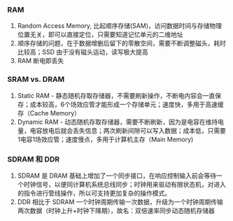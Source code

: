 ### RAM

1. Random Access Memory, 比起顺序存储(SAM)，访问数据时间与存储物理位置无关，即可以直接定位，只需要知道记忆单元的二维地址
2. 顺序存储的问题，在于数据增删后留下的零散空间，需要不断调整磁头，耗时比较高；SSD 由于没有磁头运动，读写极大提高
3. RAM 断电即丢失

### SRAM vs. DRAM
1. Static RAM - 静态随机存取存储器，不需要刷新操作，不断电内容会一直保存；成本较高，6个场效应管才能形成一个存储单元；速度快，多用于高速缓存（Cache Memory）
2. Dynamic RAM - 动态随机存取存储器，需要不断刷新，因为是电容在维持电量，电容放电后就会丢失信息；两次刷新间隙可以写入数据；成本低，只需要1电容1场效应管；速度慢点，多用于计算机主存（Main Memory)

### SDRAM 和 DDR
1. SDRAM 是 DRAM 基础上增加了一个同步接口，在响应控制输入前会等待一个时钟信号，以便同计算机系统总线同步；时钟用来驱动有限状态机，对进入的指令进行管线操作，所以可支持更加复杂的操作模式。
2. DDR 相比于 SDRAM 一个时钟周期传输一次数据，升级为一个时钟周期传输两次数据（时钟上升+时钟下降期），故名：双倍速率同步动态随机存储器

